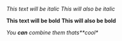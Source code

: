  *This text will be italic*
_This will also be italic_

**This text will be bold**
__This will also be bold__

_You **can** combine them_
_thats**cool*_
